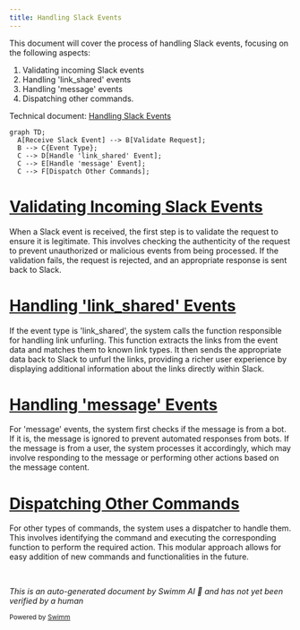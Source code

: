 ```yaml
---
title: Handling Slack Events
---
```

This document will cover the process of handling Slack events, focusing on the following aspects:

1. Validating incoming Slack events
2. Handling 'link_shared' events
3. Handling 'message' events
4. Dispatching other commands.

Technical document: <SwmLink doc-title="Handling Slack Events">[Handling Slack Events](/.swm/handling-slack-events.j4okfnjr.sw.md)</SwmLink>

```mermaid
graph TD;
  A[Receive Slack Event] --> B[Validate Request];
  B --> C{Event Type};
  C --> D[Handle 'link_shared' Event];
  C --> E[Handle 'message' Event];
  C --> F[Dispatch Other Commands];
```

# [Validating Incoming Slack Events](https://app.swimm.io/repos/Z2l0aHViJTNBJTNBc2VudHJ5LWRlbW8tMSUzQSUzQVN3aW1tLURlbW8=/docs/j4okfnjr#handling-slack-events)

When a Slack event is received, the first step is to validate the request to ensure it is legitimate. This involves checking the authenticity of the request to prevent unauthorized or malicious events from being processed. If the validation fails, the request is rejected, and an appropriate response is sent back to Slack.

# [Handling 'link_shared' Events](https://app.swimm.io/repos/Z2l0aHViJTNBJTNBc2VudHJ5LWRlbW8tMSUzQSUzQVN3aW1tLURlbW8=/docs/j4okfnjr#processing-link-shared-events)

If the event type is 'link_shared', the system calls the function responsible for handling link unfurling. This function extracts the links from the event data and matches them to known link types. It then sends the appropriate data back to Slack to unfurl the links, providing a richer user experience by displaying additional information about the links directly within Slack.

# [Handling 'message' Events](https://app.swimm.io/repos/Z2l0aHViJTNBJTNBc2VudHJ5LWRlbW8tMSUzQSUzQVN3aW1tLURlbW8=/docs/j4okfnjr#handling-slack-events)

For 'message' events, the system first checks if the message is from a bot. If it is, the message is ignored to prevent automated responses from bots. If the message is from a user, the system processes it accordingly, which may involve responding to the message or performing other actions based on the message content.

# [Dispatching Other Commands](https://app.swimm.io/repos/Z2l0aHViJTNBJTNBc2VudHJ5LWRlbW8tMSUzQSUzQVN3aW1tLURlbW8=/docs/j4okfnjr#handling-slack-events)

For other types of commands, the system uses a dispatcher to handle them. This involves identifying the command and executing the corresponding function to perform the required action. This modular approach allows for easy addition of new commands and functionalities in the future.

&nbsp;

*This is an auto-generated document by Swimm AI 🌊 and has not yet been verified by a human*

<SwmMeta version="3.0.0" repo-id="Z2l0aHViJTNBJTNBc2VudHJ5LWRlbW8tMSUzQSUzQVN3aW1tLURlbW8=" repo-name="sentry-demo-1" doc-type="product-flows"><sup>Powered by [Swimm](/)</sup></SwmMeta>
